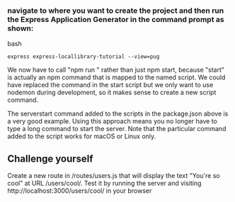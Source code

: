 ### navigate to where you want to create the project and then run the Express Application Generator in the command prompt as shown:

bash

`express express-locallibrary-tutorial --view=pug`

We now have to call "npm run <scriptname>" rather than just npm start, because "start" is actually an npm command that is mapped to the named script. We could have replaced the command in the start script but we only want to use nodemon during development, so it makes sense to create a new script command.

The serverstart command added to the scripts in the package.json above is a very good example. Using this approach means you no longer have to type a long command to start the server. Note that the particular command added to the script works for macOS or Linux only.

## Challenge yourself
Create a new route in /routes/users.js that will display the text "You're so cool" at URL /users/cool/. Test it by running the server and visiting http://localhost:3000/users/cool/ in your browser